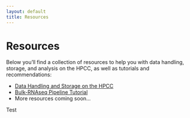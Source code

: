 ```yaml
---
layout: default
title: Resources
---
```


# Resources

Below you’ll find a collection of resources to help you with data handling, storage, and analysis on the HPCC, as well as tutorials and recommendations:

- [Data Handling and Storage on the HPCC](./data-handling-and-storage.md)
- [Bulk-RNAseq Pipeline Tutorial](./bulk-rnaseq-tutorial.md)
- More resources coming soon...

Test
